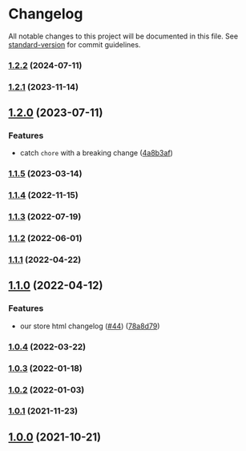 # Changelog

All notable changes to this project will be documented in this file. See [standard-version](https://github.com/conventional-changelog/standard-version) for commit guidelines.

### [1.2.2](https://github.com/itgalaxy/plugin-common-node/compare/v1.2.1...v1.2.2) (2024-07-11)

### [1.2.1](https://github.com/itgalaxy/plugin-common-node/compare/v1.2.0...v1.2.1) (2023-11-14)

## [1.2.0](https://github.com/itgalaxy/plugin-common-node/compare/v1.1.5...v1.2.0) (2023-07-11)


### Features

* catch `chore` with a breaking change ([4a8b3af](https://github.com/itgalaxy/plugin-common-node/commit/4a8b3afc12be1c7e53d706d209cba026ebc90545))

### [1.1.5](https://github.com/itgalaxy/plugin-common-node/compare/v1.1.4...v1.1.5) (2023-03-14)

### [1.1.4](https://github.com/itgalaxy/plugin-common-node/compare/v1.1.3...v1.1.4) (2022-11-15)

### [1.1.3](https://github.com/itgalaxy/plugin-common-node/compare/v1.1.2...v1.1.3) (2022-07-19)

### [1.1.2](https://github.com/itgalaxy/plugin-common-node/compare/v1.1.1...v1.1.2) (2022-06-01)

### [1.1.1](https://github.com/itgalaxy/plugin-common-node/compare/v1.1.0...v1.1.1) (2022-04-22)

## [1.1.0](https://github.com/itgalaxy/plugin-common-node/compare/v1.0.4...v1.1.0) (2022-04-12)


### Features

* our store html changelog ([#44](https://github.com/itgalaxy/plugin-common-node/issues/44)) ([78a8d79](https://github.com/itgalaxy/plugin-common-node/commit/78a8d790836b576b7c043cb4ace5edd7bf288b80))

### [1.0.4](https://github.com/itgalaxy/plugin-common-node/compare/v1.0.3...v1.0.4) (2022-03-22)

### [1.0.3](https://github.com/itgalaxy/plugin-common-node/compare/v1.0.2...v1.0.3) (2022-01-18)

### [1.0.2](https://github.com/itgalaxy/plugin-common-node/compare/v1.0.1...v1.0.2) (2022-01-03)

### [1.0.1](https://github.com/itgalaxy/plugin-common-node/compare/v1.0.0...v1.0.1) (2021-11-23)

## [1.0.0](https://github.com/itgalaxy/plugin-common-node/releases/tag/v1.0.0) (2021-10-21)
